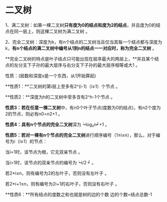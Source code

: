 # 二叉树

1、满二叉树：如果一棵二叉树**只有度为0的结点和度为2的结点**，并且度为0的结点在同一层上，则这棵二叉树为满二叉树 。

2、完全二叉树：深度为k，有n个结点的二叉树当且仅当其每一个结点都与深度为k，**有n个结点的满二叉树中编号从1到n的结点一一对应时，称为完全二叉树**  。

**完全二叉树的特点是叶子结点只可能出现在层序最大的两层上，**并且某个结点的左分支下子孙的最大层序与右分支下子孙的最大层序相等或大1  。

性质：(层数和深度s是一个东西，从1开始算起)

**性质1：**二叉树的第i层上至多有2^(i-1)（i≥1）个节点  。

**性质2：**深度为h的二叉树中至多含有2^h-1个节点  。

**性质3：**若在**任意一棵二叉树**中，有n0个叶子节点(度数为0的结点)，有n2个度为2的节点，则必有n0=n2+1 。

**性质4：**具有n个节点的**完全二叉树**深为┕log₂n┙+1  。

**性质5：**若对一棵有n个节点的**完全二叉树**进行顺序编号（1≤i≤n），那么，对于编号为i（i≥1）的节点：

当i=1时，该节点为根，它无双亲节点  。

当i>1时，该节点的双亲节点的编号为┕i/2 ┙ 。

若2*i≤n，则有编号为2的左叶子，否则没有左叶子 。

若2*i+1≤n，则有编号为2i+1的右叶子，否则没有右叶子  。

**性质6：**所有结点的度数之和也就是树的边的个数  边的个数=结点总数-1